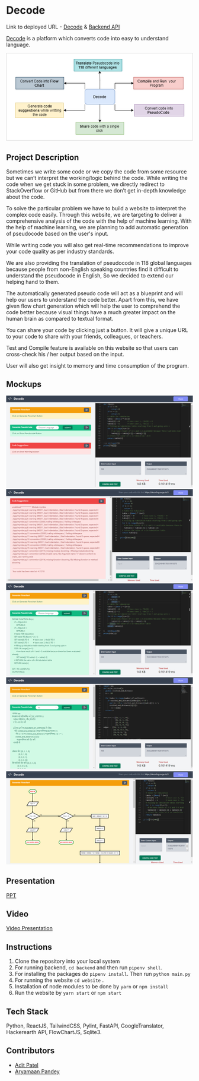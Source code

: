 # Decode

Link to deployed URL - [Decode](https://decoding.surge.sh/) & [Backend API](https://pseudo-x.herokuapp.com/redoc)

[Decode](https://decoding.surge.sh/) is a platform which converts code into easy to understand language.

![Decode architecture](mockups/flow.png)

## Project Description

Sometimes we write some code or we copy the code from some resource but we can’t interpret the working/logic behind the code. While writing the code when we get stuck in some problem, we directly redirect to StackOverflow or GitHub but from there we don’t get in-depth knowledge about the code.

To solve the particular problem we have to build a website to interpret the complex code easily. Through this website, we are targeting to deliver a comprehensive analysis of the code with the help of machine learning. With the help of machine learning, we are planning to add automatic generation of pseudocode based on the user's input.

While writing code you will also get real-time recommendations to improve your code quality as per industry standards.

We are also providing the translation of pseudocode in 118 global languages because people from non-English speaking countries find it difficult to understand the pseudocode in English, So we decided to extend our helping hand to them.

The automatically generated pseudo code will act as a blueprint and will help our users to understand the code better. Apart from this, we have given flow chart generation which will help the user to comprehend the code better because visual things have a much greater impact on the human brain as compared to textual format.

You can share your code by clicking just a button. It will give a unique URL to your code to share with your friends, colleagues, or teachers.

Test and Compile feature is available on this website so that users can cross-check his / her output based on the input.

User will also get insight to memory and time consumption of the program.

## Mockups

![ss1](mockups/decode1.png)
![ss2](mockups/decode2.png)
![ss3](mockups/decode3.png)
![ss4](mockups/decode4.png)
![ss5](mockups/decode5.png)

## Presentation

[PPT](https://docs.google.com/presentation/d/1R767ack-2fZx-W1FVFHRi0XrrJph0PCmLfz5FjJ0Zzk/edit#slide=id.gc6f980f91_0_0)

## Video

[Video Presentation](https://vimeo.com/544099612)

## Instructions

1. Clone the repository into your local system
2. For running backend, `cd backend` and then run `pipenv shell`.
3. For installing the packages do `pipenv install`. Then run `python main.py`
4. For running the website `cd website` .
5. Installation of node modules to be done by `yarn` or `npm install`
6. Run the website by `yarn start` or `npm start`

## Tech Stack

Python, ReactJS, TailwindCSS, Pylint, FastAPI, GoogleTranslator, Hackerearth API, FlowChartJS, Sqlite3.

## Contributors

- [Adit Patel](https://github.com/aditpatel01)
- [Aryamaan Pandey](https://github.com/Aryamaan23)

